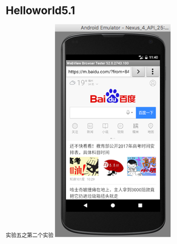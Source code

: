 # Helloworld5.1
实验五之第二个实验
![image](https://github.com/Willraylei/Helloworld5.1/blob/master/Screen%20Shot%202017-04-22%20at%2012.05.21.png)
